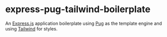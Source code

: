 # express-pug-tailwind-boilerplate

An [Express.js](https://expressjs.com) application boilerplate using [Pug](https://pugjs.org) as the template engine and using [Tailwind](https://tailwindcss.com) for styles.
